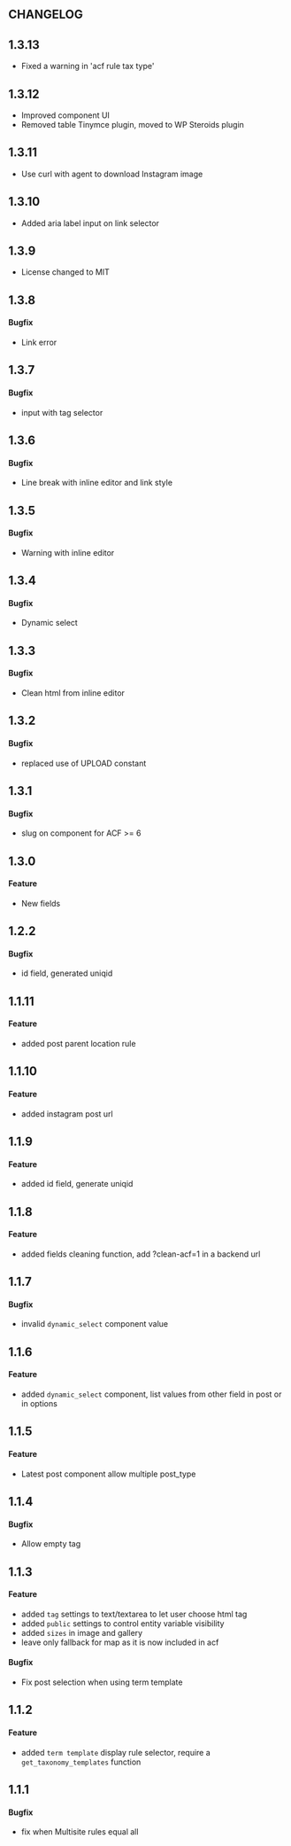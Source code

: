 CHANGELOG
---------

## 1.3.13
- Fixed a warning in 'acf rule tax type'

## 1.3.12
- Improved component UI
- Removed table Tinymce plugin, moved to WP Steroids plugin

## 1.3.11
- Use curl with agent to download Instagram image

## 1.3.10
- Added aria label input on link selector

## 1.3.9
- License changed to MIT

## 1.3.8
#### Bugfix
- Link error

## 1.3.7
#### Bugfix
- input with tag selector

## 1.3.6
#### Bugfix
- Line break with inline editor and link style

## 1.3.5
#### Bugfix
- Warning with inline editor

## 1.3.4
#### Bugfix
- Dynamic select

## 1.3.3
#### Bugfix
- Clean html from inline editor

## 1.3.2
#### Bugfix
- replaced use of UPLOAD constant

## 1.3.1
#### Bugfix
- slug on component for ACF >= 6

## 1.3.0
#### Feature
- New fields

## 1.2.2
#### Bugfix
- id field, generated uniqid

## 1.1.11
#### Feature
- added post parent location rule

## 1.1.10
#### Feature
- added instagram post url

## 1.1.9
#### Feature
- added id field, generate uniqid

## 1.1.8
#### Feature
- added fields cleaning function, add ?clean-acf=1 in a backend url

## 1.1.7
#### Bugfix
- invalid `dynamic_select` component value

## 1.1.6
#### Feature
- added `dynamic_select` component, list values from other field in post or in options

## 1.1.5
#### Feature
- Latest post component allow multiple post_type

## 1.1.4
#### Bugfix
- Allow empty tag

## 1.1.3
#### Feature
- added `tag` settings to text/textarea to let user choose html tag
- added `public` settings to control entity variable visibility
- added `sizes` in image and gallery
- leave only fallback for map as it is now included in acf

#### Bugfix
- Fix post selection when using term template

## 1.1.2
#### Feature
- added `term template` display rule selector, require a `get_taxonomy_templates` function

## 1.1.1
#### Bugfix
- fix when Multisite rules equal all
